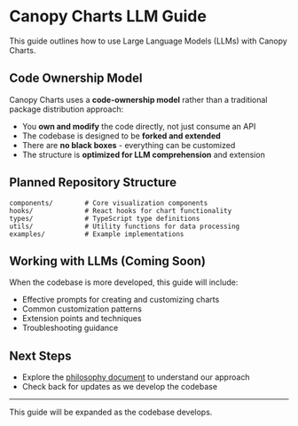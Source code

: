 # Canopy Charts LLM Guide

This guide outlines how to use Large Language Models (LLMs) with Canopy Charts.

## Code Ownership Model

Canopy Charts uses a **code-ownership model** rather than a traditional package distribution approach:

- You **own and modify** the code directly, not just consume an API
- The codebase is designed to be **forked and extended**
- There are **no black boxes** - everything can be customized
- The structure is **optimized for LLM comprehension** and extension

## Planned Repository Structure

```
components/        # Core visualization components
hooks/             # React hooks for chart functionality
types/             # TypeScript type definitions
utils/             # Utility functions for data processing
examples/          # Example implementations
```

## Working with LLMs (Coming Soon)

When the codebase is more developed, this guide will include:

- Effective prompts for creating and customizing charts
- Common customization patterns
- Extension points and techniques
- Troubleshooting guidance

## Next Steps

- Explore the [philosophy document](docs/PHILOSOPHY.md) to understand our approach
- Check back for updates as we develop the codebase

---

This guide will be expanded as the codebase develops.
